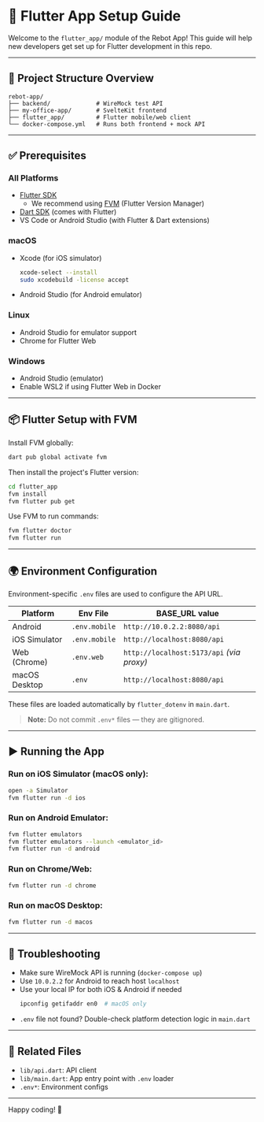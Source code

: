 # 📱 Flutter App Setup Guide

Welcome to the `flutter_app/` module of the Rebot App! This guide will help new developers get set up for Flutter development in this repo.

---

## 🚀 Project Structure Overview

```
rebot-app/
├── backend/             # WireMock test API
├── my-office-app/       # SvelteKit frontend
├── flutter_app/         # Flutter mobile/web client
└── docker-compose.yml   # Runs both frontend + mock API
```

---

## ✅ Prerequisites

### All Platforms
- [Flutter SDK](https://docs.flutter.dev/get-started/install)
  - We recommend using [FVM](https://fvm.app/) (Flutter Version Manager)
- [Dart SDK](https://dart.dev/get-dart) (comes with Flutter)
- VS Code or Android Studio (with Flutter & Dart extensions)

### macOS
- Xcode (for iOS simulator)
  ```bash
  xcode-select --install
  sudo xcodebuild -license accept
  ```
- Android Studio (for Android emulator)

### Linux
- Android Studio for emulator support
- Chrome for Flutter Web

### Windows
- Android Studio (emulator)
- Enable WSL2 if using Flutter Web in Docker

---

## 📦 Flutter Setup with FVM

Install FVM globally:
```bash
dart pub global activate fvm
```

Then install the project's Flutter version:
```bash
cd flutter_app
fvm install
fvm flutter pub get
```

Use FVM to run commands:
```bash
fvm flutter doctor
fvm flutter run
```

---

## 🌍 Environment Configuration

Environment-specific `.env` files are used to configure the API URL.

| Platform        | Env File        | BASE_URL value                         |
|----------------|------------------|----------------------------------------|
| Android        | `.env.mobile`    | `http://10.0.2.2:8080/api`             |
| iOS Simulator  | `.env.mobile`    | `http://localhost:8080/api`            |
| Web (Chrome)   | `.env.web`       | `http://localhost:5173/api` *(via proxy)* |
| macOS Desktop  | `.env`           | `http://localhost:8080/api`            |

These files are loaded automatically by `flutter_dotenv` in `main.dart`.

> **Note:** Do not commit `.env*` files — they are gitignored.

---

## ▶️ Running the App

### Run on iOS Simulator (macOS only):
```bash
open -a Simulator
fvm flutter run -d ios
```

### Run on Android Emulator:
```bash
fvm flutter emulators
fvm flutter emulators --launch <emulator_id>
fvm flutter run -d android
```

### Run on Chrome/Web:
```bash
fvm flutter run -d chrome
```

### Run on macOS Desktop:
```bash
fvm flutter run -d macos
```

---

## 🧪 Troubleshooting

- Make sure WireMock API is running (`docker-compose up`)
- Use `10.0.2.2` for Android to reach host `localhost`
- Use your local IP for both iOS & Android if needed
  ```bash
  ipconfig getifaddr en0  # macOS only
  ```
- `.env` file not found? Double-check platform detection logic in `main.dart`

---

## 📁 Related Files
- `lib/api.dart`: API client
- `lib/main.dart`: App entry point with `.env` loader
- `.env*`: Environment configs

---

Happy coding! 🎯
